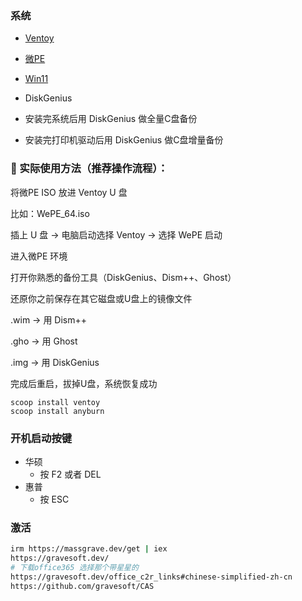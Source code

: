 ### 系统

- [Ventoy](https://www.ventoy.net/cn/index.html)
- [微PE](https://www.wepe.com.cn/)
- [Win11](https://www.freedidi.com/13121.html)
- DiskGenius

- 安装完系统后用 DiskGenius 做全量C盘备份
- 安装完打印机驱动后用 DiskGenius 做C盘增量备份

### 🔧 实际使用方法（推荐操作流程）：

将微PE ISO 放进 Ventoy U 盘

比如：WePE_64.iso

插上 U 盘 → 电脑启动选择 Ventoy → 选择 WePE 启动

进入微PE 环境

打开你熟悉的备份工具（DiskGenius、Dism++、Ghost）

还原你之前保存在其它磁盘或U盘上的镜像文件

.wim → 用 Dism++

.gho → 用 Ghost

.img → 用 DiskGenius

完成后重启，拔掉U盘，系统恢复成功

```
scoop install ventoy
scoop install anyburn
```
### 开机启动按键
- 华硕
  - 按 F2 或者 DEL
- 惠普
  - 按 ESC 

### 激活
```bash
irm https://massgrave.dev/get | iex
https://gravesoft.dev/
# 下载office365 选择那个带星星的
https://gravesoft.dev/office_c2r_links#chinese-simplified-zh-cn
https://github.com/gravesoft/CAS
```
